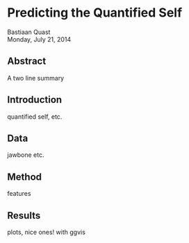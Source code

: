 # Predicting the Quantified Self
Bastiaan Quast  
Monday, July 21, 2014  

## Abstract
A two line summary

## Introduction
quantified self, etc.

## Data
jawbone etc.

## Method
features

## Results
plots, nice ones! with ggvis
